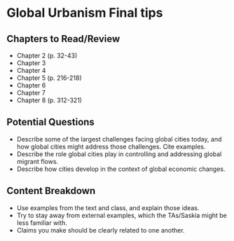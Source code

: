 # Global Urbanism Final tips

## Chapters to Read/Review
- Chapter 2 (p. 32-43)
- Chapter 3
- Chapter 4
- Chapter 5 (p. 216-218)
- Chapter 6
- Chapter 7
- Chapter 8 (p. 312-321)

## Potential Questions
- Describe some of the largest challenges facing global cities today, and how global cities might address those challenges. Cite examples.
- Describe the role global cities play in controlling and addressing global migrant flows.
- Describe how cities develop in the context of global economic changes.

## Content Breakdown
- Use examples from the text and class, and explain those ideas.
- Try to stay away from external examples, which the TAs/Saskia might be less familiar with.
- Claims you make should be clearly related to one another.
